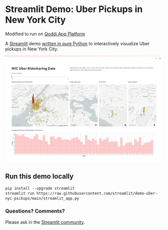 
# Streamlit Demo: Uber Pickups in New York City
Modified to run on [Qoddi App Platform](https://qoddi.com)

A [Streamlit](https://streamlit.io) demo [written in pure Python](https://github.com/streamlit/demo-uber-nyc-pickups/blob/main/streamlit_app.py) to interactively visualize Uber pickups in New York City.

![Final App Animation](https://github.com/streamlit/demo-uber-nyc-pickups/raw/main/uber_demo.png "Uber demo")

## Run this demo locally
```
pip install --upgrade streamlit
streamlit run https://raw.githubusercontent.com/streamlit/demo-uber-nyc-pickups/main/streamlit_app.py
```

### Questions? Comments?

Please ask in the [Streamlit community](https://discuss.streamlit.io).
